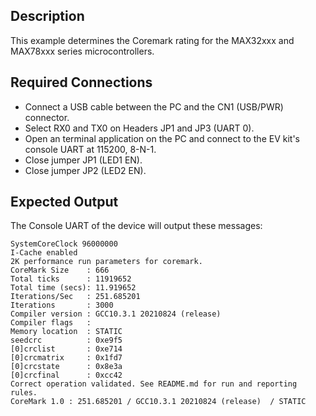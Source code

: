 ## Description

This example determines the Coremark rating for the MAX32xxx and MAX78xxx series microcontrollers.

## Required Connections

-   Connect a USB cable between the PC and the CN1 (USB/PWR) connector.
-   Select RX0 and TX0 on Headers JP1 and JP3 (UART 0).
-   Open an terminal application on the PC and connect to the EV kit's console UART at 115200, 8-N-1.
-   Close jumper JP1 (LED1 EN).
-   Close jumper JP2 (LED2 EN).

## Expected Output

The Console UART of the device will output these messages:

```
SystemCoreClock 96000000
I-Cache enabled
2K performance run parameters for coremark.
CoreMark Size    : 666
Total ticks      : 11919652
Total time (secs): 11.919652
Iterations/Sec   : 251.685201
Iterations       : 3000
Compiler version : GCC10.3.1 20210824 (release)
Compiler flags   :
Memory location  : STATIC
seedcrc          : 0xe9f5
[0]crclist       : 0xe714
[0]crcmatrix     : 0x1fd7
[0]crcstate      : 0x8e3a
[0]crcfinal      : 0xcc42
Correct operation validated. See README.md for run and reporting rules.
CoreMark 1.0 : 251.685201 / GCC10.3.1 20210824 (release)  / STATIC
```

